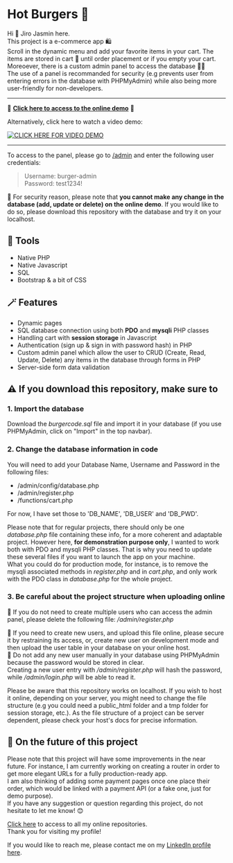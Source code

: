 # Hot Burgers 🍔

Hi 👋 Jiro Jasmin here.  
This project is a e-commerce app 🛍  
Scroll in the dynamic menu and add your favorite items in your cart. The items are stored in cart 🛒 until order placement or if you empty your cart.  
Moreoever, there is a custom admin panel to access the database 👨‍💻  
The use of a panel is recommanded for security (e.g prevents user from entering errors in the database with PHPMyAdmin) while also being more user-friendly for non-developers.  

---  
  
🚀 **[Click here to access to the online demo](https://hotburgers-berlin.000webhostapp.com/)** 🚀  
   
Alternatively, click here to watch a video demo:  
 
[![CLICK HERE FOR VIDEO DEMO](https://img.youtube.com/vi/9IDCPDBPxUg/0.jpg)](https://youtu.be/9IDCPDBPxUg)
  
---
  
To access to the panel, please go to [/admin](https://hotburgers-berlin.000webhostapp.com/admin)
and enter the following user credentials:  
> Username: burger-admin  
> Password: test1234!  
  
🔐 For security reason, please note that **you cannot make any change in the database (add, update or delete) on the online demo**. If you would like to do so, please download this repository with the database and try it on your localhost.

## 🔧 Tools

- Native PHP
- Native Javascript
- SQL
- Bootstrap & a bit of CSS

## 🪄 Features

- Dynamic pages
- SQL database connection using both **PDO** and **mysqli** PHP classes
- Handling cart with **session storage** in Javascript
- Authentication (sign up & sign in with password hash) in PHP
- Custom admin panel which allow the user to CRUD (Create, Read, Update, Delete) any items in the database through forms in PHP
- Server-side form data validation

## ⚠️ If you download this repository, make sure to  

### 1. Import the database
Download the *burgercode.sql* file and import it in your database (if you use PHPMyAdmin, click on "Import" in the top navbar).

### 2. Change the database information in code

You will need to add your Database Name, Username and Password in the following files:  

- /admin/config/database.php
- /admin/register.php
- /functions/cart.php

For now, I have set those to 'DB_NAME', 'DB_USER' and 'DB_PWD'.

Please note that for regular projects, there should only be one *database.php* file containing these info, for a more coherent and adaptable project. However here, **for demonstration purpose only**, I wanted to work both with PDO and mysqli PHP classes. That is why you need to update these several files if you want to launch the app on your machine.  
What you could do for production mode, for instance, is to remove the mysqli associated methods in *register.php* and in *cart.php*, and only work with the PDO class in *database.php* for the whole project.  

### 3. Be careful about the project structure when uploading online
  
🚮 If you do not need to create multiple users who can access the admin panel, please delete the following file: */admin/register.php*  
  
👥 If you need to create new users, and upload this file online, please secure it by restraining its access, or, create new user on development mode and then upload the user table in your database on your online host.  
🚨 Do not add any new user manually in your database using PHPMyAdmin because the password would be stored in clear.  
Creating a new user entry with */admin/register.php* will hash the password, while */admin/login.php* will be able to read it.  
  
Please be aware that this repository works on localhost. If you wish to host it online, depending on your server, you might need to change the file structure (e.g you could need a public_html folder and a tmp folder for session storage, etc.). As the file structure of a project can be server dependent, please check your host's docs for precise information.  

## 🔮 On the future of this project  
  
Please note that this project will have some improvements in the near future. For instance, I am currently working on creating a router in order to get more elegant URLs for a fully production-ready app.  
I am also thinking of adding some payment pages once one place their order, which would be linked with a payment API (or a fake one, just for demo purpose).  
If you have any suggestion or question regarding this project, do not hesitate to let me know! 😊  

[Click here](https://github.com/jiro-jasmin?tab=repositories) to access to all my online repositories.  
Thank you for visiting my profile!  

If you would like to reach me, please contact me on my [LinkedIn profile here](https://www.linkedin.com/in/jiro-jasmin).
